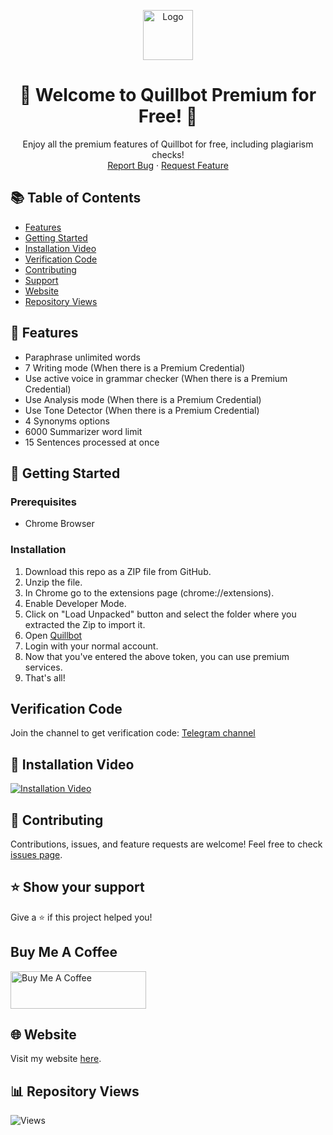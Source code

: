 <p align="center">
  <img src="https://github.com/Raguggg/quillbot-premium-for-free/assets/88898517/260b8454-f616-44d0-b1c6-2f509a387653" alt="Logo" width="80" height="80">
</p>

<h1 align="center">🎉 Welcome to Quillbot Premium for Free! 🎉</h1>

<p align="center">
  Enjoy all the premium features of Quillbot for free, including plagiarism checks!
  <br />
  <a href="https://github.com/Raguggg/quillbot-premium-for-free/issues">Report Bug</a>
  ·
  <a href="https://github.com/Raguggg/quillbot-premium-for-free/issues">Request Feature</a>
</p>

## 📚 Table of Contents

- [Features](#-features)
- [Getting Started](#-getting-started)
- [Installation Video](#-installation-video)
- [Verification Code](#verification-code)
- [Contributing](#-contributing)
- [Support](#-show-your-support)
- [Website](#-website)
- [Repository Views](#-repository-views)

## 🌟 Features

- Paraphrase unlimited words
- 7 Writing mode (When there is a Premium Credential)
- Use active voice in grammar checker (When there is a Premium Credential)
- Use Analysis mode (When there is a Premium Credential)
- Use Tone Detector (When there is a Premium Credential)
- 4 Synonyms options
- 6000 Summarizer word limit
- 15 Sentences processed at once

## 🚀 Getting Started

### Prerequisites

- Chrome Browser

### Installation

1. Download this repo as a ZIP file from GitHub.
2. Unzip the file.
3. In Chrome go to the extensions page (chrome://extensions).
4. Enable Developer Mode.
5. Click on "Load Unpacked" button and select the folder where you extracted the Zip to import it.
6. Open [Quillbot](https://quillbot.com/)
7. Login with your normal account.
8. Now that you've entered the above token, you can use premium services.
9. That's all!

## Verification Code

Join the channel to get verification code: [Telegram channel](https://t.me/Quillbot_Premium_Free_forever)

## 🎥 Installation Video

[![Installation Video](https://github.com/Raguggg/quillbot-premium-for-free/assets/88898517/bb1ea18a-c042-4841-aee9-963be1470a87)](https://github.com/Raguggg/quillbot-premium-for-free/assets/88898517/bb1ea18a-c042-4841-aee9-963be1470a87)

## 🤝 Contributing

Contributions, issues, and feature requests are welcome! Feel free to check [issues page](https://github.com/Raguggg/quillbot-premium-for-free/issues).

## ⭐ Show your support

Give a ⭐️ if this project helped you!

## Buy Me A Coffee

<a href="https://www.buymeacoffee.com/ragu2k" target="_blank"><img src="https://cdn.buymeacoffee.com/buttons/v2/default-blue.png" alt="Buy Me A Coffee" style="height: 60px !important;width: 217px !important;" ></a>

## 🌐 Website

Visit my website [here](https://raguggg.github.io/).

## 📊 Repository Views

![Views](https://profile-counter.glitch.me/quillbot-premium-for-free/count.svg)
